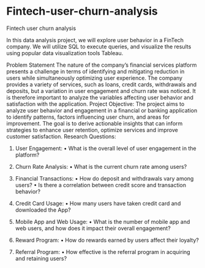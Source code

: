 # Fintech-user-churn-analysis
Fintech user churn analysis

In this data analysis project, we will explore user behavior in a FinTech company. We will utilize SQL to execute queries, and visualize the results using popular data visualization tools Tableau.

Problem Statement
 The nature of the company’s financial services platform presents a challenge in terms of identifying and mitigating reduction in users while simultaneously optimizing user experience. The company provides a variety of services, such as loans, credit cards, withdrawals and deposits, but a variation in user engagement and churn rate was noticed. It is therefore important to analyze the variables affecting user behavior and satisfaction with the application. 
Project Objective: The project aims to analyze user behavior and engagement in a financial or banking application to identify patterns, factors influencing user churn, and areas for improvement. The goal is to derive actionable insights that can inform strategies to enhance user retention, optimize services and improve customer satisfaction.
Research Questions:
1.	User Engagement: 
•	What is the overall level of user engagement in the platform?
2.	Churn Rate Analysis:
•	What is the current churn rate among users?
3.	Financial Transactions:
•	How do deposit and withdrawals vary among users?
•	Is there a correlation between credit score and transaction behavior?

4.	Credit Card Usage:
•	How many users have taken credit card and downloaded the App?
5.	Mobile App and Web Usage:
•	What is the number of mobile app and web users, and how does it impact their overall engagement?
6.	Reward Program:
•	How do rewards earned by users affect their  loyalty?
7.	Referral Program:
•	How effective is the referral program in acquiring and retaining users?

